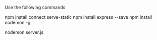 Use the following commands

npm install connect serve-static
npm install express --save
npm install nodemon -g

nodemon server.js